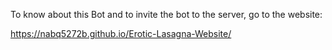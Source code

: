 To know about this Bot and to invite the bot to the server, go to the website:

https://nabq5272b.github.io/Erotic-Lasagna-Website/
